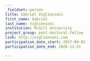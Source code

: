 ```yaml
---
_fieldset: person
title: Gabriel Vigliensoni
first_name: Gabriel
last_name: Vigliensoni
institution: McGill University
project_group: post-doctoral-fellow
link: http://vigliensoni.com
participation_date_start: 2017-09-01
participation_date_end: 2020-12-31

---
```

